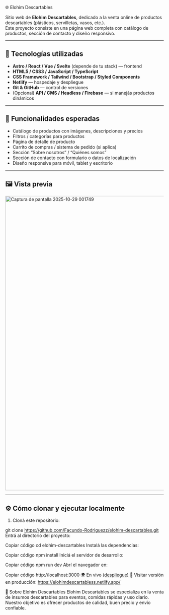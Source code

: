 🌐 Elohim Descartables

Sitio web de **Elohim Descartables**, dedicado a la venta online de productos descartables (plásticos, servilletas, vasos, etc.).  
Este proyecto consiste en una página web completa con catálogo de productos, sección de contacto y diseño responsivo.

---

## 🚀 Tecnologías utilizadas

- **Astro / React / Vue / Svelte** (depende de tu stack) — frontend  
- **HTML5 / CSS3 / JavaScript / TypeScript**  
- **CSS Framework / Tailwind / Bootstrap / Styled Components**  
- **Netlify** — hospedaje y despliegue  
- **Git & GitHub** — control de versiones  
- (Opcional) **API / CMS / Headless / Firebase** — si manejás productos dinámicos  

---

## 🧩 Funcionalidades esperadas

- Catálogo de productos con imágenes, descripciones y precios  
- Filtros / categorías para productos  
- Página de detalle de producto  
- Carrito de compras / sistema de pedido (si aplica)  
- Sección “Sobre nosotros” / “Quiénes somos”  
- Sección de contacto con formulario o datos de localización  
- Diseño responsive para móvil, tablet y escritorio  

---

## 🖼️ Vista previa

<img width="1900" height="935" alt="Captura de pantalla 2025-10-29 001749" src="https://github.com/user-attachments/assets/c72f9e2c-4535-4f05-bb66-47d5587c19ec" />

---

## ⚙️ Cómo clonar y ejecutar localmente

1. Cloná este repositorio:

git clone https://github.com/Facundo-Rodriguezz/elohim-descartables.git
Entrá al directorio del proyecto:


Copiar código
cd elohim-descartables
Instalá las dependencias:


Copiar código
npm install
Iniciá el servidor de desarrollo:


Copiar código
npm run dev
Abrí el navegador en:


Copiar código
http://localhost:3000
🌍 En vivo [(despliegue)](https://elohimdescartabless.netlify.app/)
🔗 Visitar versión en producción:
https://elohimdescartabless.netlify.app/



👥 Sobre Elohim Descartables
Elohim Descartables se especializa en la venta de insumos descartables para eventos, comidas rápidas y uso diario. Nuestro objetivo es ofrecer productos de calidad, buen precio y envío confiable.

